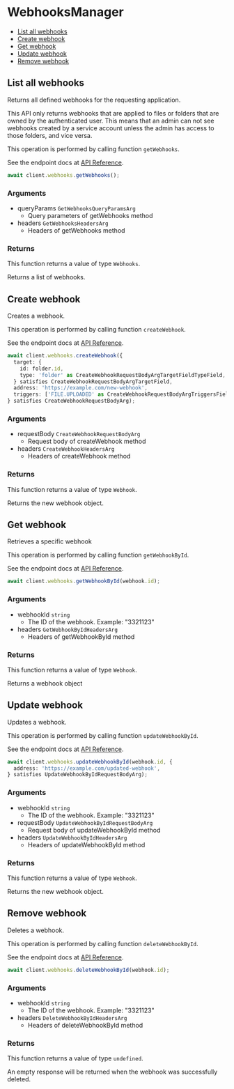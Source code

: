 # WebhooksManager

- [List all webhooks](#list-all-webhooks)
- [Create webhook](#create-webhook)
- [Get webhook](#get-webhook)
- [Update webhook](#update-webhook)
- [Remove webhook](#remove-webhook)

## List all webhooks

Returns all defined webhooks for the requesting application.

This API only returns webhooks that are applied to files or folders that are
owned by the authenticated user. This means that an admin can not see webhooks
created by a service account unless the admin has access to those folders, and
vice versa.

This operation is performed by calling function `getWebhooks`.

See the endpoint docs at
[API Reference](https://developer.box.com/reference/get-webhooks/).

<!-- sample get_webhooks -->

```ts
await client.webhooks.getWebhooks();
```

### Arguments

- queryParams `GetWebhooksQueryParamsArg`
  - Query parameters of getWebhooks method
- headers `GetWebhooksHeadersArg`
  - Headers of getWebhooks method

### Returns

This function returns a value of type `Webhooks`.

Returns a list of webhooks.

## Create webhook

Creates a webhook.

This operation is performed by calling function `createWebhook`.

See the endpoint docs at
[API Reference](https://developer.box.com/reference/post-webhooks/).

<!-- sample post_webhooks -->

```ts
await client.webhooks.createWebhook({
  target: {
    id: folder.id,
    type: 'folder' as CreateWebhookRequestBodyArgTargetFieldTypeField,
  } satisfies CreateWebhookRequestBodyArgTargetField,
  address: 'https://example.com/new-webhook',
  triggers: ['FILE.UPLOADED' as CreateWebhookRequestBodyArgTriggersField],
} satisfies CreateWebhookRequestBodyArg);
```

### Arguments

- requestBody `CreateWebhookRequestBodyArg`
  - Request body of createWebhook method
- headers `CreateWebhookHeadersArg`
  - Headers of createWebhook method

### Returns

This function returns a value of type `Webhook`.

Returns the new webhook object.

## Get webhook

Retrieves a specific webhook

This operation is performed by calling function `getWebhookById`.

See the endpoint docs at
[API Reference](https://developer.box.com/reference/get-webhooks-id/).

<!-- sample get_webhooks_id -->

```ts
await client.webhooks.getWebhookById(webhook.id);
```

### Arguments

- webhookId `string`
  - The ID of the webhook. Example: "3321123"
- headers `GetWebhookByIdHeadersArg`
  - Headers of getWebhookById method

### Returns

This function returns a value of type `Webhook`.

Returns a webhook object

## Update webhook

Updates a webhook.

This operation is performed by calling function `updateWebhookById`.

See the endpoint docs at
[API Reference](https://developer.box.com/reference/put-webhooks-id/).

<!-- sample put_webhooks_id -->

```ts
await client.webhooks.updateWebhookById(webhook.id, {
  address: 'https://example.com/updated-webhook',
} satisfies UpdateWebhookByIdRequestBodyArg);
```

### Arguments

- webhookId `string`
  - The ID of the webhook. Example: "3321123"
- requestBody `UpdateWebhookByIdRequestBodyArg`
  - Request body of updateWebhookById method
- headers `UpdateWebhookByIdHeadersArg`
  - Headers of updateWebhookById method

### Returns

This function returns a value of type `Webhook`.

Returns the new webhook object.

## Remove webhook

Deletes a webhook.

This operation is performed by calling function `deleteWebhookById`.

See the endpoint docs at
[API Reference](https://developer.box.com/reference/delete-webhooks-id/).

<!-- sample delete_webhooks_id -->

```ts
await client.webhooks.deleteWebhookById(webhook.id);
```

### Arguments

- webhookId `string`
  - The ID of the webhook. Example: "3321123"
- headers `DeleteWebhookByIdHeadersArg`
  - Headers of deleteWebhookById method

### Returns

This function returns a value of type `undefined`.

An empty response will be returned when the webhook
was successfully deleted.
